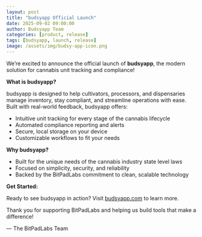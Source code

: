 ```yaml
---
layout: post
title: "budsyapp Official Launch"
date: 2025-09-02 09:00:00
author: Budsyapp Team
categories: [product, release]
tags: [budsyapp, launch, release]
image: /assets/img/budsy-app-icon.png
---
```

We’re excited to announce the official launch of **budsyapp**, the modern solution for cannabis unit tracking and compliance!

**What is budsyapp?**

budsyapp is designed to help cultivators, processors, and dispensaries manage inventory, stay compliant, and streamline operations with ease. Built with real-world feedback, budsyapp offers:

- Intuitive unit tracking for every stage of the cannabis lifecycle
- Automated compliance reporting and alerts
- Secure, local storage on your device
- Customizable workflows to fit your needs

**Why budsyapp?**
- Built for the unique needs of the cannabis industry state level laws
- Focused on simplicity, security, and reliability
- Backed by the BitPadLabs commitment to clean, scalable technology

**Get Started:**

Ready to see budsyapp in action? Visit [budsyapp.com](https://budsyapp.com) to learn more.

Thank you for supporting BitPadLabs and helping us build tools that make a difference!

— The BitPadLabs Team
